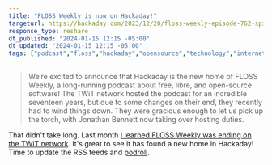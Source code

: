 ```yaml
---
title: "FLOSS Weekly is now on Hackaday!"
targeturl: https://hackaday.com/2023/12/20/floss-weekly-episode-762-spilling-the-tea/
response_type: reshare
dt_published: "2024-01-15 12:15 -05:00"
dt_updated: "2024-01-15 12:15 -05:00"
tags: ["podcast","floss","hackaday","opensource","technology","internet"]
---
```


> We’re excited to announce that Hackaday is the new home of FLOSS Weekly, a long-running podcast about free, libre, and open-source software! The TWiT network hosted the podcast for an incredible seventeen years, but due to some changes on their end, they recently had to wind things down. They were gracious enough to let us pick up the torch, with Jonathan Bennett now taking over hosting duties.

That didn't take long. Last month [I learned FLOSS Weekly was ending on the TWiT network](/responses/floss-weekly-ends-twit-start-of-an-era/). It's great to see it has found a new home in Hackaday! Time to update the RSS feeds and [podroll](/collections/podroll/).
